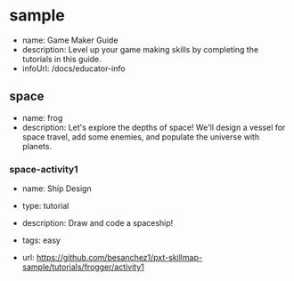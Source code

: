 # sample
* name: Game Maker Guide
* description: Level up your game making skills by completing the tutorials in this guide.
* infoUrl: /docs/educator-info


## space
* name: frog
* description: Let's explore the depths of space! We'll design a vessel for space travel, add some enemies, and populate the universe with planets.

### space-activity1

* name: Ship Design
* type: tutorial
* description: Draw and code a spaceship!
* tags: easy

* url: https://github.com/besanchez1/pxt-skillmap-sample/tutorials/frogger/activity1
